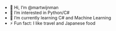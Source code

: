 - 👋 Hi, I’m @martwijnman
- 👀 I’m interested in Python/C#
- 🌱 I’m currently learning C# and Machine Learning
- ⚡ Fun fact: I like travel and Japanese food

<!---
martwijnman/martwijnman is a ✨ special ✨ repository because its `README.md` (this file) appears on your GitHub profile.
You can click the Preview link to take a look at your changes.
--->
